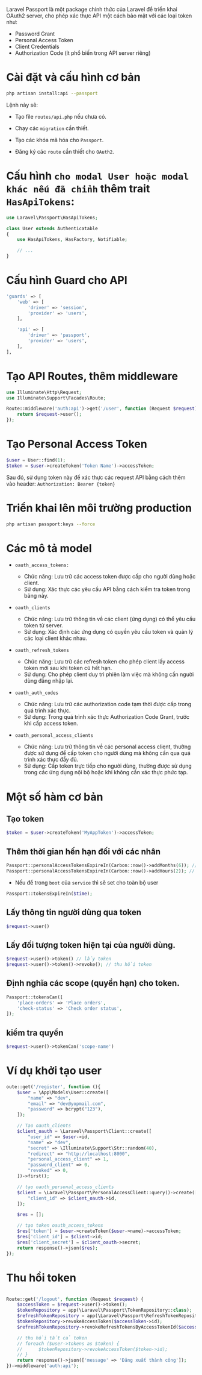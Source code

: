 Laravel Passport là một package chính thức của Laravel để triển khai OAuth2 server, cho phép xác thực API một cách bảo mật với các loại token như:

- Password Grant
- Personal Access Token
- Client Credentials
- Authorization Code (ít phổ biến trong API server riêng)

# Cài đặt và cấu hình cơ bản

```sh
php artisan install:api --passport
```

Lệnh này sẽ:​

- Tạo file `routes/api.php` nếu chưa có.

- Chạy các `migration` cần thiết.

- Tạo các khóa mã hóa cho `Passport`.

- Đăng ký các `route` cần thiết cho `OAuth2`.​

# Cấu hình `cho modal User hoặc modal khác nếu đã chỉnh` thêm trait `HasApiTokens`:​

```php
use Laravel\Passport\HasApiTokens;

class User extends Authenticatable
{
    use HasApiTokens, HasFactory, Notifiable;

    // ...
}
```

# Cấu hình Guard cho API

```sh
'guards' => [
    'web' => [
        'driver' => 'session',
        'provider' => 'users',
    ],

    'api' => [
        'driver' => 'passport',
        'provider' => 'users',
    ],
],
```

# Tạo API Routes, thêm middleware

```php
use Illuminate\Http\Request;
use Illuminate\Support\Facades\Route;

Route::middleware('auth:api')->get('/user', function (Request $request) {
    return $request->user();
});
```

# Tạo Personal Access Token

```php
$user = User::find(1);
$token = $user->createToken('Token Name')->accessToken;
```

Sau đó, sử dụng token này để xác thực các request API bằng cách thêm vào header: `Authorization: Bearer {token}`


# Triển khai lên môi trường production

```sh
php artisan passport:keys --force
```


# Các mô tả model

- `oauth_access_tokens:` 
   - Chức năng: Lưu trữ các access token được cấp cho người dùng hoặc client.
   - Sử dụng: Xác thực các yêu cầu API bằng cách kiểm tra token trong bảng này.
  
- `oauth_clients`
  - Chức năng: Lưu trữ thông tin về các client (ứng dụng) có thể yêu cầu token từ server.
  - Sử dụng: Xác định các ứng dụng có quyền yêu cầu token và quản lý các loại client khác nhau.
- `oauth_refresh_tokens`
  - Chức năng: Lưu trữ các refresh token cho phép client lấy access token mới sau khi token cũ hết hạn.
  - Sử dụng: Cho phép client duy trì phiên làm việc mà không cần người dùng đăng nhập lại.​
- `oauth_auth_codes`
  - Chức năng: Lưu trữ các authorization code tạm thời được cấp trong quá trình xác thực.
  - Sử dụng: Trong quá trình xác thực Authorization Code Grant, trước khi cấp access token.
- `oauth_personal_access_clients` 
    - Chức năng: Lưu trữ thông tin về các personal access client, thường được sử dụng để cấp token cho người dùng mà không cần qua quá trình xác thực đầy đủ.
    - Sử dụng: Cấp token trực tiếp cho người dùng, thường được sử dụng trong các ứng dụng nội bộ hoặc khi không cần xác thực phức tạp.​


# Một số  hàm cơ bản

## Tạo token

```php
$token = $user->createToken('MyAppToken')->accessToken;
```

## Thêm thời gian hến hạn đối với các nhân

```php
Passport::personalAccessTokensExpireIn(Carbon::now()->addMonths(6)); // 6 tháng
Passport::personalAccessTokensExpireIn(Carbon::now()->addHours(2)); // 2 giờ
```

- Nếu để  trong `boot` của `service` thì sẽ set cho toàn bộ user

```php
Passport::tokensExpireIn($time);
```

## Lấy thông tin người dùng qua token

```php
$request->user()
```

## Lấy đối tượng token hiện tại của người dùng.

```php
$request->user()->token() // lấy token
$request->user()->token()->revoke(); // thu hồi token
```

## Định nghĩa các scope (quyền hạn) cho token.

```php
Passport::tokensCan([
    'place-orders' => 'Place orders',
    'check-status' => 'Check order status',
]);
```

## kiểm tra quyền

```php
$request->user()->tokenCan('scope-name')
```


# Ví dụ khởi tạo user


```php
oute::get('/register', function (){
    $user = \App\Models\User::create([
        "name" => "dev",
        "email" => "dev@yopmail.com",
        "password" => bcrypt("123"),
    ]);

    // Tạo oauth_clients
    $client_oauth = \Laravel\Passport\Client::create([
        "user_id" => $user->id,
        "name" => "dev",
        "secret" => \Illuminate\Support\Str::random(40),
        "redirect" => "http://localhost:8000",
        "personal_access_client" => 1,
        "password_client" => 0,
        "revoked" => 0,
    ])->first();

    // tạo oauth_personal_access_clients
    $client = \Laravel\Passport\PersonalAccessClient::query()->create([
        "client_id" => $client_oauth->id,
    ]);

    $res = [];

    // tạo token oauth_access_tokens
    $res['token'] = $user->createToken($user->name)->accessToken;
    $res['client_id'] = $client->id;
    $res['client_secret'] = $client_oauth->secret;
    return response()->json($res);
});
```

# Thu hồi token

```php

Route::get('/logout', function (Request $request) {
    $accessToken = $request->user()->token();
    $tokenRepository = app(\Laravel\Passport\TokenRepository::class);
    $refreshTokenRepository = app(\Laravel\Passport\RefreshTokenRepository::class);
    $tokenRepository->revokeAccessToken($accessToken->id);
    $refreshTokenRepository->revokeRefreshTokensByAccessTokenId($accessToken->id);

    // thu hồi tất cả token
    // foreach ($user->tokens as $token) {
    //      $tokenRepository->revokeAccessToken($token->id);
    // }
    return response()->json(['message' => 'Đăng xuất thành công']);
})->middleware('auth:api');
```